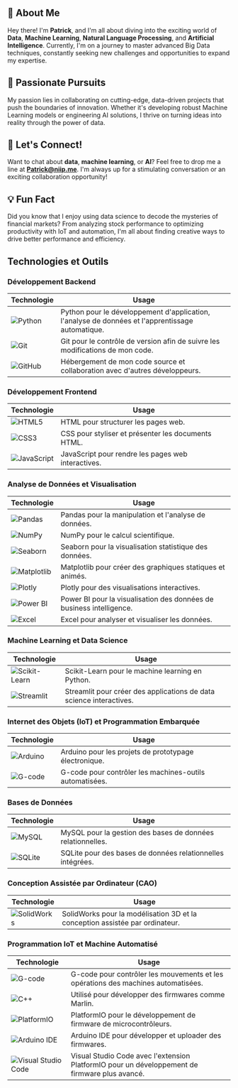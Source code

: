 ## 👋 **About Me**

Hey there! I'm **Patrick**, and I'm all about diving into the exciting world of **Data**, **Machine Learning**, **Natural Language Processing**, and **Artificial Intelligence**. Currently, I'm on a journey to master advanced Big Data techniques, constantly seeking new challenges and opportunities to expand my expertise.

## 🚀 **Passionate Pursuits**

My passion lies in collaborating on cutting-edge, data-driven projects that push the boundaries of innovation. Whether it's developing robust Machine Learning models or engineering AI solutions, I thrive on turning ideas into reality through the power of data.

## 🎉 **Let's Connect!**

Want to chat about **data**, **machine learning**, or **AI**? Feel free to drop me a line at **Patrick@niip.me**. I'm always up for a stimulating conversation or an exciting collaboration opportunity!

## 💡 **Fun Fact**

Did you know that I enjoy using data science to decode the mysteries of financial markets? From analyzing stock performance to optimizing productivity with IoT and automation, I'm all about finding creative ways to drive better performance and efficiency.






## Technologies et Outils

### Développement Backend

| Technologie | Usage |
| --- | --- |
| ![Python](https://img.shields.io/badge/Python-3776AB?style=for-the-badge&logo=python&logoColor=white) | Python pour le développement d'application, l'analyse de données et l'apprentissage automatique. |
| ![Git](https://img.shields.io/badge/Git-F05032?style=for-the-badge&logo=git&logoColor=white) | Git pour le contrôle de version afin de suivre les modifications de mon code. |
| ![GitHub](https://img.shields.io/badge/GitHub-181717?style=for-the-badge&logo=github&logoColor=white) | Hébergement de mon code source et collaboration avec d'autres développeurs. |

### Développement Frontend

| Technologie | Usage |
| --- | --- |
| ![HTML5](https://img.shields.io/badge/HTML5-E34F26?style=for-the-badge&logo=html5&logoColor=white) | HTML pour structurer les pages web. |
| ![CSS3](https://img.shields.io/badge/CSS3-1572B6?style=for-the-badge&logo=css3&logoColor=white) | CSS pour styliser et présenter les documents HTML. |
| ![JavaScript](https://img.shields.io/badge/JavaScript-F7DF1E?style=for-the-badge&logo=javascript&logoColor=black) | JavaScript pour rendre les pages web interactives. |

### Analyse de Données et Visualisation

| Technologie | Usage |
| --- | --- |
| ![Pandas](https://img.shields.io/badge/Pandas-150458?style=for-the-badge&logo=pandas&logoColor=white) | Pandas pour la manipulation et l'analyse de données. |
| ![NumPy](https://img.shields.io/badge/NumPy-013243?style=for-the-badge&logo=numpy&logoColor=white) | NumPy pour le calcul scientifique. |
| ![Seaborn](https://img.shields.io/badge/Seaborn-3776AB?style=for-the-badge&logo=python&logoColor=white) | Seaborn pour la visualisation statistique des données. |
| ![Matplotlib](https://img.shields.io/badge/Matplotlib-3776AB?style=for-the-badge&logo=python&logoColor=white) | Matplotlib pour créer des graphiques statiques et animés. |
| ![Plotly](https://img.shields.io/badge/Plotly-3F4F75?style=for-the-badge&logo=plotly&logoColor=white) | Plotly pour des visualisations interactives. |
| ![Power BI](https://img.shields.io/badge/Power_BI-F2C811?style=for-the-badge&logo=powerbi&logoColor=black) | Power BI pour la visualisation des données de business intelligence. |
| ![Excel](https://img.shields.io/badge/Excel-217346?style=for-the-badge&logo=microsoftexcel&logoColor=white) | Excel pour analyser et visualiser les données. |

### Machine Learning et Data Science

| Technologie | Usage |
| --- | --- |
| ![Scikit-Learn](https://img.shields.io/badge/Scikit--Learn-F7931E?style=for-the-badge&logo=scikitlearn&logoColor=white) | Scikit-Learn pour le machine learning en Python. |
| ![Streamlit](https://img.shields.io/badge/Streamlit-FF4B4B?style=for-the-badge&logo=streamlit&logoColor=white) | Streamlit pour créer des applications de data science interactives. |

### Internet des Objets (IoT) et Programmation Embarquée

| Technologie | Usage |
| --- | --- |
| ![Arduino](https://img.shields.io/badge/Arduino-00979D?style=for-the-badge&logo=arduino&logoColor=white) | Arduino pour les projets de prototypage électronique. |
| ![G-code](https://img.shields.io/badge/G--code-000000?style=for-the-badge&logo=gcode&logoColor=white) | G-code pour contrôler les machines-outils automatisées. |

### Bases de Données

| Technologie | Usage |
| --- | --- |
| ![MySQL](https://img.shields.io/badge/MySQL-4479A1?style=for-the-badge&logo=mysql&logoColor=white) | MySQL pour la gestion des bases de données relationnelles. |
| ![SQLite](https://img.shields.io/badge/SQLite-003B57?style=for-the-badge&logo=sqlite&logoColor=white) | SQLite pour des bases de données relationnelles intégrées. |

### Conception Assistée par Ordinateur (CAO)

| Technologie | Usage |
| --- | --- |
| ![SolidWorks](https://img.shields.io/badge/SolidWorks-FF0000?style=for-the-badge&logo=dassaultsystemes&logoColor=white) | SolidWorks pour la modélisation 3D et la conception assistée par ordinateur. |

### Programmation IoT et Machine Automatisé

| Technologie | Usage |
| --- | --- |
| ![G-code](https://img.shields.io/badge/G--code-000000?style=for-the-badge&logo=gcode&logoColor=white) | G-code pour contrôler les mouvements et les opérations des machines automatisées. |
| ![C++](https://img.shields.io/badge/C++-00599C?style=for-the-badge&logo=c%2B%2B&logoColor=white) | Utilisé pour développer des firmwares comme Marlin. |
| ![PlatformIO](https://img.shields.io/badge/PlatformIO-FF7F50?style=for-the-badge&logo=platformio&logoColor=white) | PlatformIO pour le développement de firmware de microcontrôleurs. |
| ![Arduino IDE](https://img.shields.io/badge/Arduino_IDE-00979D?style=for-the-badge&logo=arduino&logoColor=white) | Arduino IDE pour développer et uploader des firmwares. |
| ![Visual Studio Code](https://img.shields.io/badge/VS_Code-007ACC?style=for-the-badge&logo=visualstudiocode&logoColor=white) | Visual Studio Code avec l'extension PlatformIO pour un développement de firmware plus avancé. |

